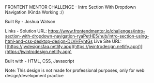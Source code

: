 FRONTENT MENTOR CHALLENGE - Intro Section With Dropdown Navigation (Kinda Working :/)

Built By - Joshua Watson

Links - Solution URL: https://www.frontendmentor.io/challenges/intro-section-with-dropdown-navigation-ryaPetHE5/hub/intro-section-using-html-and-css-desktop-design-DLVHFyhtGs
Live Site URL: [[https://jwdesignsfaq.netlify.app](https://jwintrodesign.netlify.app/)](https://jwintrodesign.netlify.app)

Built with - HTML, CSS, Javascript

Note: This design is not made for professional purposes, only for web design/development practice
